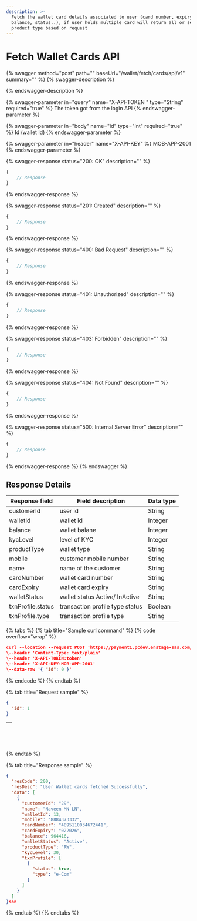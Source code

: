 ```yaml
---
description: >-
  Fetch the wallet card details associated to user (card number, expiry,
  balance, status..), if user holds multiple card will return all or selected
  product type based on request
---
```


# Fetch Wallet Cards API

{% swagger method="post" path="" baseUrl="<domain>/wallet/fetch/cards/api/v1" summary="" %}
{% swagger-description %}

{% endswagger-description %}

{% swagger-parameter in="query" name="X-API-TOKEN  " type="String" required="true" %}
​The token got from the login API
{% endswagger-parameter %}

{% swagger-parameter in="body" name="id" type="Int" required="true" %}
​Id (wallet Id)
{% endswagger-parameter %}

{% swagger-parameter in="header" name="X-API-KEY" %}
MOB-APP-2001
{% endswagger-parameter %}

{% swagger-response status="200: OK" description="" %}
```javascript
{
    // Response
}
```
{% endswagger-response %}

{% swagger-response status="201: Created" description="" %}
```javascript
{
    // Response
}
```
{% endswagger-response %}

{% swagger-response status="400: Bad Request" description="" %}
```javascript
{
    // Response
}
```
{% endswagger-response %}

{% swagger-response status="401: Unauthorized" description="" %}
```javascript
{
    // Response
}
```
{% endswagger-response %}

{% swagger-response status="403: Forbidden" description="" %}
```javascript
{
    // Response
}
```
{% endswagger-response %}

{% swagger-response status="404: Not Found" description="" %}
```javascript
{
    // Response
}
```
{% endswagger-response %}

{% swagger-response status="500: Internal Server Error" description="" %}
```javascript
{
    // Response
}
```
{% endswagger-response %}
{% endswagger %}

## Response Details

| Response field    | Field description               | Data type |
| ----------------- | ------------------------------- | --------- |
| customerId        | user id                         | String    |
| walletId          | wallet id                       | Integer   |
| balance           | wallet balane                   | Integer   |
| kycLevel          | level of KYC                    | Integer   |
| productType       | wallet type                     | String    |
| mobile            | customer mobile number          | String    |
| name              | name of the customer            | String    |
| cardNumber        | wallet card number              | String    |
| cardExpiry        | wallet card expiry              | String    |
| walletStatus      | wallet status Active/ InActive  | String    |
| txnProfile.status | transaction profile type status | Boolean   |
| txnProfile.type   | transaction profile type        | String    |

{% tabs %}
{% tab title="Sample curl command" %}
{% code overflow="wrap" %}
```json
curl --location --request POST 'https://payment1.pcdev.enstage-sas.com/wallet/fetch/cards/api/v1'
\--header 'Content-Type: text/plain'
\--header 'X-API-TOKEN:token'
\--header 'X-API-KEY:MOB-APP-2001'
\--data-raw '{ "id": 0 }'
```
{% endcode %}
{% endtab %}

{% tab title="Request sample" %}
```json
{
  "id": 1
}
```

| <p><br></p> |
| ----------- |
{% endtab %}

{% tab title="Response sample" %}


```json
{
  "resCode": 200,
  "resDesc": "User Wallet cards fetched Successfully",
  "data": [
    {
      "customerId": "29",
      "name": "Naveen MN LN",
      "walletId": 13,
      "mobile": "8884373332",
      "cardNumber": "4895110034672441",
      "cardExpiry": "022026",
      "balance": 964416,
      "walletStatus": "Active",
      "productType": "RW",
      "kycLevel": 30,
      "txnProfile": [
        {
          "status": true,
          "type": "e-Com"
        }
      ]
    }
  ]
}son
```
{% endtab %}
{% endtabs %}
